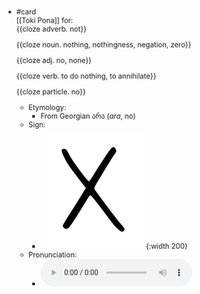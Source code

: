 - #card  
  [[Toki Pona]] for:  
  {{cloze adverb. not}}
  
  {{cloze noun. nothing, nothingness, negation, zero}}
  
  {{cloze adj. no, none}}
  
  {{cloze verb. to do nothing, to annihilate}}
  
  {{cloze particle. no}}
	- Etymology:
		- From Georgian არა (*ara*, no)
	- Sign:
		- ![Ala_-_sitelen_pona_in_Sonja_Lang's_handwriting.svg](../assets/Ala_-_sitelen_pona_in_Sonja_Lang's_handwriting_1657535814422_0.svg){:width 200}
	- Pronunciation:
		- ![](../assets/Toki_Pona_-_jan_Lakuse_-_ala_1657535805699_0.ogg)